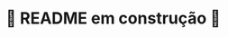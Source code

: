 # 🚧 README em construção 🚧

<!-- Olá, Tryber!
# 🚧 README em construção 🚧

Esse é apenas um arquivo inicial para o README do seu projeto.

É essencial que você preencha esse documento por conta própria, ok?

Não deixe de usar nossas dicas de escrita de README de projetos, e deixe sua criatividade brilhar!

⚠️ IMPORTANTE: você precisa deixar nítido:
- quais arquivos/pastas foram desenvolvidos por você; 
- quais arquivos/pastas foram desenvolvidos por outra pessoa estudante;
- quais arquivos/pastas foram desenvolvidos pela Trybe.

Nesse projeto, você vai construir **um back-end dockerizado utilizando modelagem de dados através do Sequelize**

# ⚽ Trybe Futebol Clube ⚽
Desenvolvido durante módulo de backend na Trybe | ago/2022.

## :page_with_curl: Sobre o Projeto

<details>
  <summary markdown="span"><strong>O que foi desenvolvido ou o que é a aplicação</strong></summary><br />
  Nesse projeto desenvolvemos  **um back-end dockerizado utilizando modelagem de dados através do Sequelize**

</details>
<details>
<summary><strong>Observações</strong></summary><br />
* texto
</details>
<details>
<summary><strong>Desafios</strong></summary><br />
* texto
</details>

## :man_technologist: Habilidades Desenvolvidas
* Hard e soft? principalmente.
* Pedir ajuda.

<details>
  <summary markdown="span"><strong>:brazil: Português</strong></summary><br />
  
* Desenvolver uma aplicação React
* Criar e reutilizar componentes
* Reagir a interações do usuário manipulando estados e propriedades de acordo com eventos
* Usar a biblioteca React Router para lidar com navegação entre páginas
* Usar a biblioteca Redux para gerenciamento de estado
<br />
</details>

## :memo: Metodologias

* Mobile First

## :hammer_and_wrench: Ferramentas

* HTML5
* CSS3
* JavaScript ES6+
* React.js
* React Router v6
* Redux.js
* React Testing Library (RTL)
* React Icons (icon library)
* Sass
* GitHub Pages

## Evolução do projeto
Itens que foram mapeados para evolução do projeto.
<br />
Refatoração: manipulação de erros e validações.
<br />
testes: fazer novos testes para garantir a excelencia da aplicação.
<br />

## Instalação do Projeto
<details>
  <summary markdown="span"><strong>Tutorial para rodar localmente</strong></summary><br />

Após cada um dos passos, haverá um exemplo do comando a ser digitado para fazer o que está sendo pedido, caso tenha dificuldades e o exemplo não seja suficiente, não hesite em me contatar em _johnatas.henrique@gmail.com_.

1. Abra o terminal e crie um diretório no local de sua preferência com o comando **mkdir**:
```javascript
  mkdir projetos
```


2. Entre no diretório que acabou de criar e depois clone o projeto:
```javascript
  cd projetos
  git clone git@github.com:johnatas-henrique/fake-racer.git
```


3. Para evitar problemas de **CORS**, utilize a extensão **Live Server** do **VSCode** para conseguir carregar todos os assets externos, com o servidor rodando, abra o arquivo **index.html**, não é necessário rodar um **npm install** para ver o jogo rodando.

Se você apenas der duplo clique no arquivo **index.html**, o projeto não vai abrir em seu navegador e se você abrir o console, verá um problema de **CORS**.
</details>

## Como utilizar o projeto (operacional)
Quais as possibilidades de uso da aplicação.
<br />
front > explicação de como funciona a interface.
<br />
back > insomia, como funciona o crud  e descrição das rotas. Tabela de rotas? (opção de visualização)

-->
